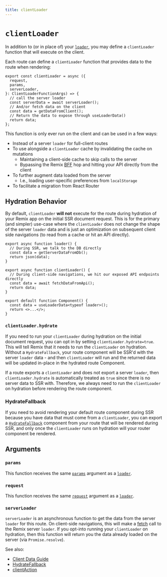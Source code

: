 ```yaml
---
title: clientLoader
---
```


# `clientLoader`

In addition to (or in place of) your [`loader`][loader], you may define a `clientLoader` function that will execute on the client.

Each route can define a `clientLoader` function that provides data to the route when rendering:

```tsx
export const clientLoader = async ({
  request,
  params,
  serverLoader,
}: ClientLoaderFunctionArgs) => {
  // call the server loader
  const serverData = await serverLoader();
  // And/or fetch data on the client
  const data = getDataFromClient();
  // Return the data to expose through useLoaderData()
  return data;
};
```

This function is only ever run on the client and can be used in a few ways:

- Instead of a server `loader` for full-client routes
- To use alongside a `clientLoader` cache by invalidating the cache on mutations
  - Maintaining a client-side cache to skip calls to the server
  - Bypassing the Remix [BFF][bff] hop and hitting your API directly from the client
- To further augment data loaded from the server
  - I.e., loading user-specific preferences from `localStorage`
- To facilitate a migration from React Router

## Hydration Behavior

By default, `clientLoader` **will not** execute for the route during hydration of your Remix app on the initial SSR document request. This is for the primary (and simpler) use-case where the `clientLoader` does not change the shape of the server `loader` data and is just an optimization on subsequent client side navigations (to read from a cache or hit an API directly).

```tsx
export async function loader() {
  // During SSR, we talk to the DB directly
  const data = getServerDataFromDb();
  return json(data);
}

export async function clientLoader() {
  // During client-side navigations, we hit our exposed API endpoints directly
  const data = await fetchDataFromApi();
  return data;
}

export default function Component() {
  const data = useLoaderData<typeof loader>();
  return <>...</>;
}
```

### `clientLoader.hydrate`

If you need to run your `clientLoader` during hydration on the initial document request, you can opt in by setting `clientLoader.hydrate=true`. This will tell Remix that it needs to run the `clientLoader` on hydration. Without a `HydrateFallback`, your route component will be SSR'd with the server `loader` data - and then `clientLoader` will run and the returned data will be updated in-place in the hydrated route Component.

<docs-info>If a route exports a `clientLoader` and does not export a server `loader`, then `clientLoader.hydrate` is automatically treated as `true` since there is no server data to SSR with. Therefore, we always need to run the `clientLoader` on hydration before rendering the route component.</docs-info>

### HydrateFallback

If you need to avoid rendering your default route component during SSR because you have data that must come from a `clientLoader`, you can export a [`HydrateFallback`][hydratefallback] component from your route that will be rendered during SSR, and only once the `clientLoader` runs on hydration will your router component be rendered.

## Arguments

### `params`

This function receives the same [`params`][loader-params] argument as a [`loader`][loader].

### `request`

This function receives the same [`request`][loader-request] argument as a [`loader`][loader].

### `serverLoader`

`serverLoader` is an asynchronous function to get the data from the server `loader` for this route. On client-side navigations, this will make a [fetch][fetch] call to the Remix server `loader`. If you opt-into running your `clientLoader` on hydration, then this function will return you the data already loaded on the server (via `Promise.resolve`).

See also:

- [Client Data Guide][client-data-guide]
- [HydrateFallback][hydratefallback]
- [clientAction][clientaction]

[loader]: ./loader
[loader-params]: ./loader#params
[loader-request]: ./loader#request
[clientaction]: ./client-action
[hydratefallback]: ./hydrate-fallback
[bff]: ../guides/bff
[fetch]: https://developer.mozilla.org/en-US/docs/Web/API/Fetch_API
[client-data-guide]: ../guides/client-data
